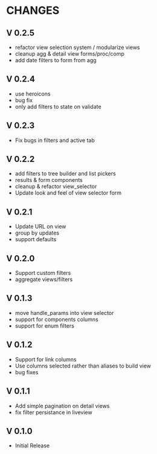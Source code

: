 
CHANGES
=======

V 0.2.5
-------

- refactor view selection system / modularize views
- cleanup agg & detail view forms/proc/comp
- add date filters to form from agg

V 0.2.4
-------

- use heroicons
- bug fix
- only add filters to state on validate

V 0.2.3
-------

- Fix bugs in filters and active tab

V 0.2.2
-------

- add filters to tree builder and list pickers
- results & form components
- cleanup & refactor view_selector
- Update look and feel of view selector form
  
V 0.2.1
-------

- Update URL on view
- group by updates
- support defaults

V 0.2.0
-------

- Support custom filters
- aggregate views/filters

V 0.1.3
-------

- move handle_params into view selector
- support for components columns
- support for enum filters

V 0.1.2
-------

- Support for link columns
- Use columns selected rather than aliases to build view
- bug fixes

V 0.1.1
-------

- Add simple pagination on detail views
- fix filter persistance in liveview

V 0.1.0
-------

- Initial Release
